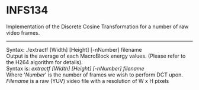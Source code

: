 # INFS134
Implementation of the Discrete Cosine Transformation for a number of raw video frames.<hr>
Syntax: ./extractf [Width] [Height] [-nNumber] filename<br>
Output is the average of each MacroBlock energy values. (Please refer to the H264 algorithm for details).<br>
Syntax is: <i>extractf [Width] [Height] [-nNumber] filename</i><br>
Where '<i>Number</i>' is the number of frames we wish to perform DCT upon. <i>Filename</i> is a raw (YUV) video file with a resolution of W x H pixels<br>
